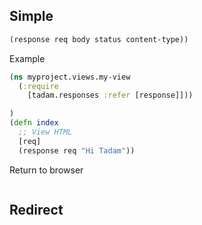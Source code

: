 ## Simple

``` clojure
(response req body status content-type))
```

Example

``` clojure
(ns myproject.views.my-view
  (:require
    [tadam.responses :refer [response]]))

)
(defn index
  ;; View HTML
  [req]
  (response req "Hi Tadam"))

```

Return to browser

``` shell
```

## Redirect
